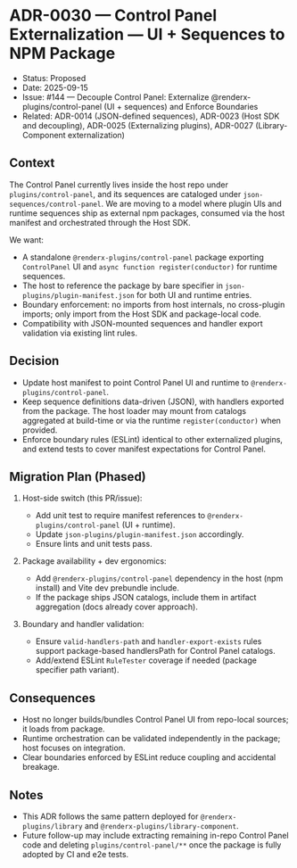 # ADR-0030 — Control Panel Externalization — UI + Sequences to NPM Package

- Status: Proposed
- Date: 2025-09-15
- Issue: #144 — Decouple Control Panel: Externalize @renderx-plugins/control-panel (UI + sequences) and Enforce Boundaries
- Related: ADR-0014 (JSON-defined sequences), ADR-0023 (Host SDK and decoupling), ADR-0025 (Externalizing plugins), ADR-0027 (Library-Component externalization)

## Context
The Control Panel currently lives inside the host repo under `plugins/control-panel`, and its sequences are cataloged under `json-sequences/control-panel`. We are moving to a model where plugin UIs and runtime sequences ship as external npm packages, consumed via the host manifest and orchestrated through the Host SDK.

We want:
- A standalone `@renderx-plugins/control-panel` package exporting `ControlPanel` UI and `async function register(conductor)` for runtime sequences.
- The host to reference the package by bare specifier in `json-plugins/plugin-manifest.json` for both UI and runtime entries.
- Boundary enforcement: no imports from host internals, no cross-plugin imports; only import from the Host SDK and package-local code.
- Compatibility with JSON-mounted sequences and handler export validation via existing lint rules.

## Decision
- Update host manifest to point Control Panel UI and runtime to `@renderx-plugins/control-panel`.
- Keep sequence definitions data-driven (JSON), with handlers exported from the package. The host loader may mount from catalogs aggregated at build-time or via the runtime `register(conductor)` when provided.
- Enforce boundary rules (ESLint) identical to other externalized plugins, and extend tests to cover manifest expectations for Control Panel.

## Migration Plan (Phased)
1) Host-side switch (this PR/issue):
   - Add unit test to require manifest references to `@renderx-plugins/control-panel` (UI + runtime).
   - Update `json-plugins/plugin-manifest.json` accordingly.
   - Ensure lints and unit tests pass.

2) Package availability + dev ergonomics:
   - Add `@renderx-plugins/control-panel` dependency in the host (npm install) and Vite dev prebundle include.
   - If the package ships JSON catalogs, include them in artifact aggregation (docs already cover approach).

3) Boundary and handler validation:
   - Ensure `valid-handlers-path` and `handler-export-exists` rules support package-based handlersPath for Control Panel catalogs.
   - Add/extend ESLint `RuleTester` coverage if needed (package specifier path variant).

## Consequences
- Host no longer builds/bundles Control Panel UI from repo-local sources; it loads from package.
- Runtime orchestration can be validated independently in the package; host focuses on integration.
- Clear boundaries enforced by ESLint reduce coupling and accidental breakage.

## Notes
- This ADR follows the same pattern deployed for `@renderx-plugins/library` and `@renderx-plugins/library-component`.
- Future follow-up may include extracting remaining in-repo Control Panel code and deleting `plugins/control-panel/**` once the package is fully adopted by CI and e2e tests.

